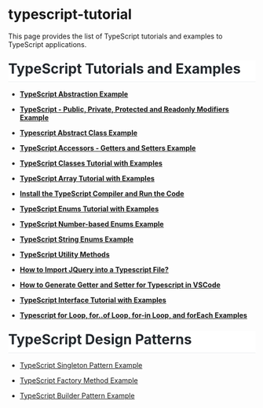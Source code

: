 # typescript-tutorial

<div>
This page provides the list of TypeScript tutorials and examples to TypeScript applications.<br>
<h1 style="background-color: white; border-bottom: 1px solid rgb(234, 236, 239); box-sizing: border-box; color: #24292e; font-family: -apple-system, BlinkMacSystemFont, &quot;Segoe UI&quot;, Helvetica, Arial, sans-serif, &quot;Apple Color Emoji&quot;, &quot;Segoe UI Emoji&quot;; line-height: 1.25; margin: 24px 0px 16px; padding-bottom: 0.3em;">
TypeScript Tutorials and Examples</h1>
<div style="text-align: left;">
</div>
<ul style="text-align: left;">
<li><a href="https://www.javaguides.net/2019/09/typescript-abstraction-example.html" target="_blank"><b>TypeScript Abstraction Example</b></a></li>
</ul>
<ul style="text-align: left;">
<li><a href="https://www.javaguides.net/2019/09/typescript-public-private-protected-and-readonly-modifiers-example.html" target="_blank"><b>TypeScript - Public, Private, Protected and Readonly Modifiers Example</b></a></li>
</ul>
<ul style="text-align: left;">
<li><a href="https://www.javaguides.net/2019/09/typescript-abstract-class-example.html" target="_blank"><b>Typescript Abstract Class Example</b></a></li>
</ul>
<ul style="text-align: left;">
<li><a href="https://www.javaguides.net/2019/09/typescript-accessors-getters-and-setters-example.html" target="_blank"><b>TypeScript Accessors - Getters and Setters Example</b></a></li>
</ul>
<ul style="text-align: left;">
<li><a href="https://www.javaguides.net/2019/09/typescript-classes-tutorial-with-examples.html" target="_blank"><b>TypeScript Classes Tutorial with Examples</b></a></li>
</ul>
<ul style="text-align: left;">
<li><a href="https://www.javaguides.net/2019/09/typescript-array-tutorial-with-examples.html" target="_blank"><b>TypeScript Array Tutorial with Examples</b></a></li>
</ul>
<ul style="text-align: left;">
<li><a href="https://www.javaguides.net/2019/09/install-typescript-compiler-and-run-code.html" target="_blank"><b>Install the TypeScript Compiler and Run the Code</b></a></li>
</ul>
<ul style="text-align: left;">
<li><a href="https://www.javaguides.net/2019/09/typescript-enums-tutorial-with-examples.html" target="_blank"><b>TypeScript Enums Tutorial with Examples</b></a></li>
</ul>
<ul style="text-align: left;">
<li><a href="https://www.javaguides.net/2019/09/typescript-number-based-enums-example.html" target="_blank"><b>TypeScript Number-based Enums Example</b></a></li>
</ul>
<ul style="text-align: left;">
<li><a href="https://www.javaguides.net/2019/09/typescript-string-enums-example.html" target="_blank"><b>TypeScript String Enums Example</b></a></li>
</ul>
<ul style="text-align: left;">
<li><a href="https://www.javaguides.net/2019/06/typescript-utility-methods.html"><b>TypeScript Utility Methods</b></a></li>
</ul>
<ul style="text-align: left;">
<li><a href="https://www.javaguides.net/2019/06/how-to-import-jquery-into-typescript.html"><b>How to Import JQuery into a Typescript File?</b></a></li>
</ul>
<div style="text-align: left;">
</div>
<ul style="text-align: left;">
<li><b><a href="https://www.javaguides.net/2019/06/how-to-generate-getter-and-setter-for.html">How to Generate Getter and Setter for Typescript in VSCode</a></b></li>
</ul>
<div style="text-align: left;">
</div>
<ul style="text-align: left;">
<li><b><a href="https://www.javaguides.net/2019/10/typescript-interface-tutorial-with-examples.html" target="_blank">TypeScript Interface Tutorial with Examples</a></b></li>
</ul>
<ul style="text-align: left;">
<li><a href="https://www.javaguides.net/2019/10/typescript-for-loop-forof-loop-for-in.html" target="_blank"><b>Typescript for Loop, for..of Loop, for-in Loop, and forEach Examples</b></a></li>
</ul>
<h1 style="background-color: white; border-bottom: 1px solid rgb(234, 236, 239); box-sizing: border-box; color: #24292e; font-family: -apple-system, BlinkMacSystemFont, &quot;Segoe UI&quot;, Helvetica, Arial, sans-serif, &quot;Apple Color Emoji&quot;, &quot;Segoe UI Emoji&quot;; line-height: 1.25; margin: 24px 0px 16px; padding-bottom: 0.3em;">
TypeScript Design Patterns</h1>
<div>
<div style="text-align: left;">
</div>
<ul style="text-align: left;">
<li><a href="https://www.javaguides.net/2019/10/typescript-singleton-pattern-example.html" target="_blank">TypeScript Singleton Pattern Example</a></li>
</ul>
<ul style="text-align: left;">
<li><a href="https://www.javaguides.net/2019/10/typescript-factory-method-example.html" target="_blank">TypeScript Factory Method Example</a></li>
</ul>
<ul style="text-align: left;">
<li><a href="https://www.javaguides.net/2019/10/typescript-builder-pattern-example.html" target="_blank">TypeScript Builder Pattern Example</a></li>
</ul>
</div>
<br>
<span id="goog_264355772"></span></div>
